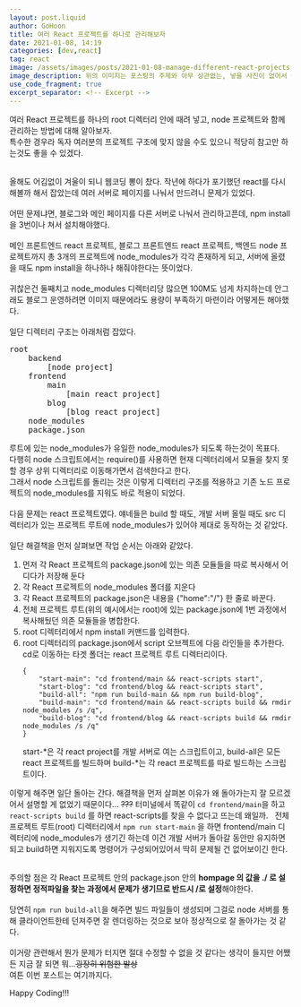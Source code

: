 ```yaml
---
layout: post.liquid
author: GoHoon
title: 여러 React 프로젝트를 하나로 관리해보자
date: 2021-01-08, 14:19
categories: [dev,react]
tag: react
image: /assets/images/posts/2021-01-08-manage-different-react-projects-in-one-project/preview.png
image_description: 위의 이미지는 포스팅의 주제와 아무 상관없는, 넣을 사진이 없어서 아무거나 가져다 놓은 그런 사진이다.
use_code_fragment: true
excerpt_separator: <!-- Excerpt -->
---
```

여러 React 프로젝트를 하나의 root 디렉터리 안에 때려 넣고, node 프로젝트와 함께 관리하는 방법에 대해 알아보자.   
특수한 경우라 독자 여러분의 프로젝트 구조에 맞지 않을 수도 있으니 적당히 참고만 하는것도 좋을 수 있겠다.   
<!-- Excerpt -->
&nbsp;   
올해도 어김없이 겨울이 되니 웹코딩 뽕이 찼다. 작년에 하다가 포기했던 react를 다시 해볼까 해서 잡았는데 여러 서버로 페이지를 나눠서 만드려니 문제가 있었다.   
&nbsp;   
어떤 문제냐면, 블로그와 메인 페이지를 다른 서버로 나눠서 관리하고픈데, npm install을 3번이나 쳐서 설치해야했다.   
&nbsp;   
메인 프론트엔드 react 프로젝트, 블로그 프론트엔드 react 프로젝트, 백엔드 node 프로젝트까지 총 3개의 프로젝트에 node_modules가 각각 존재하게 되고,
서버에 올렸을 때도 npm install을 하나하나 해줘야한다는 뜻이었다.   
&nbsp;   
귀찮은건 둘째치고 node_modules 디렉터리당 많으면 100M도 넘게 차지하는데 안그래도 블로그 운영하려면 이미지 때문에라도 용량이 부족하기 마련이라 어떻게든 해야했다.   
&nbsp;   
일단 디렉터리 구조는 아래처럼 잡았다.
<pre><div class="pre_child">root
    backend
        [node project]
    frontend
        main
            [main react project]
        blog
            [blog react project]
    node_modules
    package.json</div></pre>

루트에 있는 node_modules가 유일한 node_modules가 되도록 하는것이 목표다.
&nbsp;   
다행히 node 스크립트에서는 require()를 사용하면 현재 디렉터리에서 모듈을 찾지 못할 경우 상위 디렉터리로 이동해가면서 검색한다고 한다.   
그래서 node 스크립트를 돌리는 것은 이렇게 디렉터리 구조를 적용하고 기존 노드 프로젝트의 node_modules를 지워도 바로 적용이 되었다.   
&nbsp;   
다음 문제는 react 프로젝트였다. 얘네들은 build 할 때도, 개발 서버 올릴 때도 src 디렉터리가 있는 프로젝트 루트에 node_modules가 있어야 제대로 동작하는 것 같았다.   
&nbsp;   
일단 해결책을 먼저 살펴보면 작업 순서는 아래와 같았다.
<ol>
    <li>먼저 각 React 프로젝트의 package.json에 있는 의존 모듈들을 따로 복사해서 어디다가 저장해 둔다</li>
    <li>각 React 프로젝트의 node_modules 폴더를 지운다</li>
    <li>각 React 프로젝트의 package.json은 내용을 {"home":"/"} 한 줄로 바꾼다.</li>
    <li>전체 프로젝트 루트(위의 예시에서는 root)에 있는 package.json에 1번 과정에서 복사해뒀던 의존 모듈들을 병합한다.</li>
    <li>root 디렉터리에서 npm install 커맨드를 입력한다.</li>
    <li>root 디렉터리의 package.json에서 script 오브젝트에 다음 라인들을 추가한다. cd로 이동하는 타겟 폴더는 react 프로젝트 루트 디렉터리이다.
<pre><code class="language-json">{
    "start-main": "cd frontend/main && react-scripts start",
    "start-blog": "cd frontend/blog && react-scripts start",
    "build-all": "npm run build-main && npm run build-blog",
    "build-main": "cd frontend/main && react-scripts build && rmdir node_modules /s /q",
    "build-blog": "cd frontend/blog && react-scripts build && rmdir node_modules /s /q"
}</code></pre>
        start-*은 각 react project를 개발 서버로 여는 스크립트이고, build-all은 모든 react 프로젝트를 빌드하며 build-*는 각 react 프로젝트를 따로 빌드하는 스크립트이다.
    </li>
</ol>
이렇게 해주면 일단 돌아는 간다. 해결책을 먼저 살펴본 이유가 왜 돌아가는지 잘 모르겠어서 설명할 게 없었기 때문이다... <del>???</del>   
터미널에서 똑같이 <code>cd frontend/main</code>을 하고 <code>react-scripts build</code> 를 하면 react-scripts를 찾을 수 없다고 뜨는데 왜일까.   
&nbsp;   
전체 프로젝트 루트(root) 디렉터리에서 <code>npm run start-main</code> 을 하면 frontend/main 디렉터리에 node_modules가 생기긴 하는데 이건 개발 서버가 돌아갈 동안만 유지하면 되고 build하면 지워지도록 명령어가
구성되어있어서 딱히 문제될 건 없어보이긴 한다.   
&nbsp;   

주의할 점은 각 React 프로젝트 안의 package.json 안의 **hompage 의 값을 ./ 로 설정하면 정적파일을 찾는 과정에서 문제가 생기므로 반드시 /로 설정**해야한다.   
&nbsp;   
당연히 <code>npm run build-all</code>을 해주면 빌드 파일들이 생성되며 그걸로 node 서버를 통해 클라이언트한테 던져주면 잘 렌더링하는 것으로 보아 정상적으로 잘 돌아가는 것 같다.   
&nbsp;   
이거랑 관련해서 뭔가 문제가 터지면 절대 수정할 수 없을 것 같다는 생각이 들지만 어쨌든 지금 잘 되면 뭐...~~굉장히 위험한 발상~~   
여튼 이번 포스트는 여기까지다.

Happy Coding!!!

